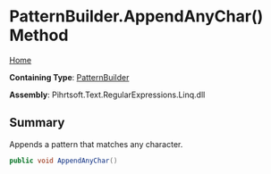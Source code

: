 # PatternBuilder\.AppendAnyChar\(\) Method

[Home](../../../../../../README.md)

**Containing Type**: [PatternBuilder](../README.md)

**Assembly**: Pihrtsoft\.Text\.RegularExpressions\.Linq\.dll

## Summary

Appends a pattern that matches any character\.

```csharp
public void AppendAnyChar()
```

